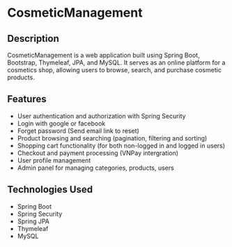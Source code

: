 <h1>CosmeticManagement</h1>
<h2>Description</h2>
<p>CosmeticManagement is a web application built using Spring Boot, Bootstrap, Thymeleaf, JPA, and MySQL. It serves as an online platform for a cosmetics shop, allowing users to browse, search, and purchase cosmetic products.</p>
<h2>Features</h2>
<ul>
  <li>User authentication and authorization with Spring Security</li>
  <li>Login with google or facebook</li>
  <li>Forget password (Send email link to reset)</li>
  <li>Product browsing and searching (pagination, filtering and sorting)</li>
  <li>Shopping cart functionality (for both non-logged in and logged in users)</li>
  <li>Checkout and payment processing (VNPay intergration)</li>
  <li>User profile management</li>
  <li>Admin panel for managing categories, products, users</li>
</ul>
<h2>Technologies Used</h2>
<ul>
  <li>Spring Boot</li>
  <li>Spring Security</li>
  <li>Spring JPA</li>
  <li>Thymeleaf</li>
  <li>MySQL</li>
</ul>
